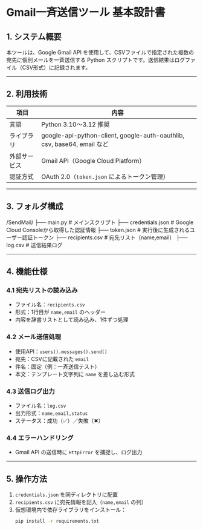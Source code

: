 # Gmail一斉送信ツール 基本設計書

## 1. システム概要
本ツールは、Google Gmail API を使用して、CSVファイルで指定された複数の宛先に個別メールを一斉送信する Python スクリプトです。送信結果はログファイル（CSV形式）に記録されます。

---

## 2. 利用技術

| 項目           | 内容                                         |
|----------------|----------------------------------------------|
| 言語           | Python 3.10〜3.12 推奨                       |
| ライブラリ     | google-api-python-client, google-auth-oauthlib, csv, base64, email など |
| 外部サービス   | Gmail API（Google Cloud Platform）           |
| 認証方式       | OAuth 2.0（`token.json` によるトークン管理） |

---

## 3. フォルダ構成

/SendMail/
├── main.py # メインスクリプト
├── credentials.json # Google Cloud Consoleから取得した認証情報
├── token.json # 実行後に生成されるユーザー認証トークン
├── recipients.csv # 宛先リスト（name,email）
├── log.csv # 送信結果ログ

---

## 4. 機能仕様

### 4.1 宛先リストの読み込み
- ファイル名：`recipients.csv`
- 形式：1行目が `name,email` のヘッダー
- 内容を辞書リストとして読み込み、1件ずつ処理

### 4.2 メール送信処理
- 使用API：`users().messages().send()`
- 宛先：CSVに記載された `email`
- 件名：固定（例：一斉送信テスト）
- 本文：テンプレート文字列に `name` を差し込む形式

### 4.3 送信ログ出力
- ファイル名：`log.csv`
- 出力形式：`name,email,status`
- ステータス：成功（✅）／失敗（✖）

### 4.4 エラーハンドリング
- Gmail API の送信時に `HttpError` を捕捉し、ログ出力

---

## 5. 操作方法

1. `credentials.json` を同ディレクトリに配置
2. `recipients.csv` に宛先情報を記入（`name,email` の列）
3. 仮想環境内で依存ライブラリをインストール：
   ```bash
   pip install -r requirements.txt
